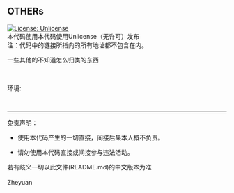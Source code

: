 ## OTHERs

[![License: Unlicense](https://img.shields.io/badge/License-Unlicense-e0e0e0.svg)](http://unlicense.org/)<br>
本代码使用本代码使用Unlicense（无许可）发布<br>
注：代码中的链接所指向的所有地址都不包含在内。<br>


一些其他的不知道怎么归类的东西
<br>
<!--简介2（可删去）--><br>
环境: <!--语言环境--><br>
<!--语言环境徽章markdown--><br>

****

免责声明：

* 使用本代码产生的一切直接，间接后果本人概不负责。

* 请勿使用本代码直接或间接参与违法活动。

若有歧义一切以此文件(README.md)的中文版本为准<br>
<br>
Zheyuan

